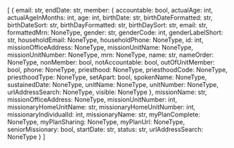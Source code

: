 [
  {
    email: str,
    endDate: str,
    member: {
      accountable: bool,
      actualAge: int,
      actualAgeInMonths: int,
      age: int,
      birthDate: str,
      birthDateFormatted: str,
      birthDateSort: str,
      birthDayFormatted: str,
      birthDaySort: str,
      email: str,
      formattedMrn: NoneType,
      gender: str,
      genderCode: int,
      genderLabelShort: str,
      householdEmail: NoneType,
      householdPhone: NoneType,
      id: int,
      missionOfficeAddress: NoneType,
      missionUnitName: NoneType,
      missionUnitNumber: NoneType,
      mrn: NoneType,
      name: str,
      nameOrder: NoneType,
      nonMember: bool,
      notAccountable: bool,
      outOfUnitMember: bool,
      phone: NoneType,
      priesthood: NoneType,
      priesthoodCode: NoneType,
      priesthoodType: NoneType,
      setApart: bool,
      spokenName: NoneType,
      sustainedDate: NoneType,
      unitName: NoneType,
      unitNumber: NoneType,
      urlAddressSearch: NoneType,
      visible: NoneType
    },
    missionName: str,
    missionOfficeAddress: NoneType,
    missionUnitNumber: int,
    missionaryHomeUnitName: str,
    missionaryHomeUnitNumber: int,
    missionaryIndividualId: int,
    missionaryName: str,
    myPlanComplete: NoneType,
    myPlanSharing: NoneType,
    myPlanUrl: NoneType,
    seniorMissionary: bool,
    startDate: str,
    status: str,
    urlAddressSearch: NoneType
  }
]